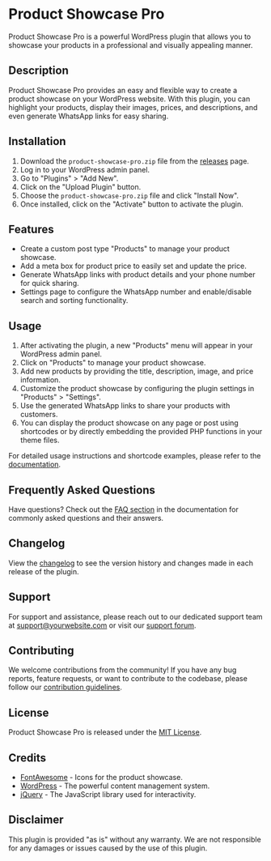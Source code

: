 # Product Showcase Pro

Product Showcase Pro is a powerful WordPress plugin that allows you to showcase your products in a professional and visually appealing manner.

## Description

Product Showcase Pro provides an easy and flexible way to create a product showcase on your WordPress website. With this plugin, you can highlight your products, display their images, prices, and descriptions, and even generate WhatsApp links for easy sharing.

## Installation

1. Download the `product-showcase-pro.zip` file from the [releases](https://github.com/nityam2007/Product-Showcase-Pro/releases) page.
2. Log in to your WordPress admin panel.
3. Go to "Plugins" > "Add New".
4. Click on the "Upload Plugin" button.
5. Choose the `product-showcase-pro.zip` file and click "Install Now".
6. Once installed, click on the "Activate" button to activate the plugin.

## Features

- Create a custom post type "Products" to manage your product showcase.
- Add a meta box for product price to easily set and update the price.
- Generate WhatsApp links with product details and your phone number for quick sharing.
- Settings page to configure the WhatsApp number and enable/disable search and sorting functionality.

## Usage

1. After activating the plugin, a new "Products" menu will appear in your WordPress admin panel.
2. Click on "Products" to manage your product showcase.
3. Add new products by providing the title, description, image, and price information.
4. Customize the product showcase by configuring the plugin settings in "Products" > "Settings".
5. Use the generated WhatsApp links to share your products with customers.
6. You can display the product showcase on any page or post using shortcodes or by directly embedding the provided PHP functions in your theme files.

For detailed usage instructions and shortcode examples, please refer to the [documentation](https://github.com/nityam2007/Product-Showcase-Pro/wiki).

## Frequently Asked Questions

Have questions? Check out the [FAQ section](https://github.com/nityam2007/Product-Showcase-Pro/wiki/FAQ) in the documentation for commonly asked questions and their answers.

## Changelog

View the [changelog](https://github.com/nityam2007/Product-Showcase-Pro/blob/main/CHANGELOG.md) to see the version history and changes made in each release of the plugin.

## Support

For support and assistance, please reach out to our dedicated support team at support@yourwebsite.com or visit our [support forum](https://example.com/support-forum).

## Contributing

We welcome contributions from the community! If you have any bug reports, feature requests, or want to contribute to the codebase, please follow our [contribution guidelines](https://github.com/nityam2007/Product-Showcase-Pro/blob/main/CONTRIBUTING.md).

## License

Product Showcase Pro is released under the [MIT License](https://github.com/nityam2007/Product-Showcase-Pro/blob/main/LICENSE).

## Credits

- [FontAwesome](https://fontawesome.com) - Icons for the product showcase.
- [WordPress](https://wordpress.org) - The powerful content management system.
- [jQuery](https://jquery.com) - The JavaScript library used for interactivity.

## Disclaimer

This plugin is provided "as is" without any warranty. We are not responsible for any damages or issues caused by the use of this plugin.
